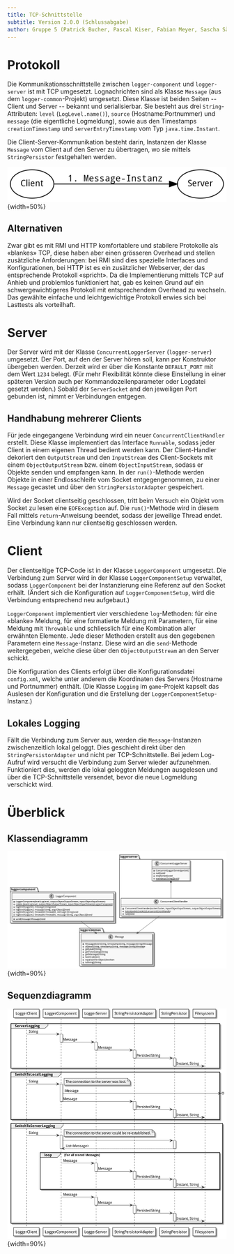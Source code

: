 ```yaml
---
title: TCP-Schnittstelle
subtitle: Version 2.0.0 (Schlussabgabe)
author: Gruppe 5 (Patrick Bucher, Pascal Kiser, Fabian Meyer, Sascha Sägesser)
---
```


# Protokoll

Die Kommunikationsschnittstelle zwischen `logger-component` und `logger-server` ist mit TCP umgesetzt. Lognachrichten sind als Klasse `Message` (aus dem `logger-common`-Projekt) umgesetzt. Diese Klasse ist beiden Seiten -- Client und Server -- bekannt und serialisierbar. Sie besteht aus drei `String`-Attributen: `level` (`LogLevel.name()`), `source` (Hostname:Portnummer) und `message` (die eigentliche Logmeldung), sowie aus den Timestamps `creationTimestamp` und `serverEntryTimestamp` vom Typ `java.time.Instant`.

Die Client-Server-Kommunikation besteht darin, Instanzen der Klasse `Message` vom Client auf den Server zu übertragen, wo sie mittels `StringPersistor` festgehalten werden.

![Das (denkbar einfache) TCP-Protokoll](Kommunikation.png){width=50%}

## Alternativen

Zwar gibt es mit RMI und HTTP komfortablere und stabilere Protokolle als «blankes» TCP, diese haben aber einen grösseren Overhead und stellen zusätzliche Anforderungen: bei RMI sind dies spezielle Interfaces und Konfigurationen, bei HTTP ist es ein zusätzlicher Webserver, der das entsprechende Protokoll «spricht». Da die Implementierung mittels TCP auf Anhieb und problemlos funktioniert hat, gab es keinen Grund auf ein schwergewichtigeres Protokoll mit entsprechendem Overhead zu wechseln. Das gewählte einfache und leichtgewichtige Protokoll erwies sich bei Lasttests als vorteilhaft.

# Server

Der Server wird mit der Klasse `ConcurrentLoggerServer` (`logger-server`) umgesetzt. Der Port, auf den der Server hören soll, kann per Konstruktor übergeben werden. Derzeit wird er über die Konstante `DEFAULT_PORT` mit dem Wert `1234` belegt. (Für mehr Flexibilität könnte diese Einstellung in einer späteren Version auch per Kommandozeilenparameter oder Logdatei gesetzt werden.) Sobald der `ServerSocket` and den jeweiligen Port gebunden ist, nimmt er Verbindungen entgegen.

## Handhabung mehrerer Clients

Für jede eingegangene Verbindung wird ein neuer `ConcurrentClientHandler` erstellt. Diese Klasse implementiert das Interface `Runnable`, sodass jeder Client in einem eigenen Thread bedient werden kann. Der Client-Handler dekoriert den `OutputStream` und den `InputStream` des Client-Sockets mit einem `ObjectOutputStream` bzw. einem `ObjectInputStream`, sodass er Objekte senden und empfangen kann. In der `run()`-Methode werden Objekte in einer Endlosschleife vom Socket entgegengenommen, zu einer `Message` gecastet und über den `StringPersistorAdapter` gespeichert. 

Wird der Socket clientseitig geschlossen, tritt beim Versuch ein Objekt vom Socket zu lesen eine `EOFException` auf. Die `run()`-Methode wird in diesem Fall mittels `return`-Anweisung beendet, sodass der jeweilige Thread endet. Eine Verbindung kann nur clientseitig geschlossen werden.

# Client

Der clientseitige TCP-Code ist in der Klasse `LoggerComponent` umgesetzt. Die Verbindung zum Server wird in der Klasse `LoggerComponentSetup` verwaltet, sodass `LoggerComponent` bei der Instanzierung eine Referenz auf den Socket erhält. (Ändert sich die Konfiguration auf `LoggerComponentSetup`, wird die Verbindung entsprechend neu aufgebaut.) 

`LoggerComponent` implementiert vier verschiedene `log`-Methoden: für eine «blanke» Meldung, für eine formatierte Meldung mit Parametern, für eine Meldung mit `Throwable` und schliesslich für eine Kombination aller erwähnten Elemente. Jede dieser Methoden erstellt aus den gegebenen Parametern eine `Message`-Instanz. Diese wird an die `send`-Methode weitergegeben, welche diese über den `ObjectOutputStream` an den Server schickt.

Die Konfiguration des Clients erfolgt über die Konfigurationsdatei `config.xml`, welche unter anderem die Koordinaten des Servers (Hostname und Portnummer) enthält. (Die Klasse `Logging` im `game`-Projekt kapselt das Auslesen der Konfiguration und die Erstellung der `LoggerComponentSetup`-Instanz.)

## Lokales Logging

Fällt die Verbindung zum Server aus, werden die `Message`-Instanzen zwischenzeitlich lokal geloggt. Dies geschieht direkt über den `StringPersistorAdapter` und nicht per TCP-Schnittstelle. Bei jedem Log-Aufruf wird versucht die Verbindung zum Server wieder aufzunehmen. Funktioniert dies, werden die lokal geloggten Meldungen ausgelesen und über die TCP-Schnittstelle versendet, bevor die neue Logmeldung verschickt wird.

# Überblick

## Klassendiagramm

![Klassendiagramm zur TCP-Kommunikation](classes.png){width=90%}

## Sequenzdiagramm

![Sequenzdiagramm zur TCP-Kommunikation](sequence.png){width=90%}
